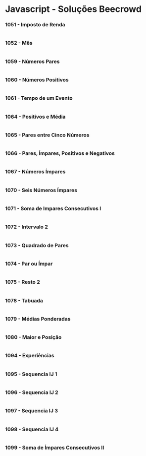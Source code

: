 # Javascript - Soluções Beecrowd

### 1051 - Imposto de Renda

~~~javascript

~~~

### 1052 - Mês

~~~javascript

~~~

### 1059 - Números Pares

~~~javascript

~~~

### 1060 - Números Positivos

~~~javascript

~~~

### 1061 - Tempo de um Evento

~~~javascript

~~~

### 1064 - Positivos e Média

~~~javascript

~~~

### 1065 - Pares entre Cinco Números

~~~javascript

~~~

### 1066 - Pares, Ímpares, Positivos e Negativos

~~~javascript

~~~

### 1067 - Números Ímpares

~~~javascript

~~~

### 1070 - Seis Números Ímpares

~~~javascript

~~~

### 1071 - Soma de Impares Consecutivos I

~~~javascript

~~~

### 1072 - Intervalo 2

~~~javascript

~~~

### 1073 - Quadrado de Pares

~~~javascript

~~~

### 1074 - Par ou Ímpar

~~~javascript

~~~

### 1075 - Resto 2

~~~javascript

~~~

### 1078 - Tabuada

~~~javascript

~~~

### 1079 - Médias Ponderadas

~~~javascript

~~~

### 1080 - Maior e Posição

~~~javascript

~~~

### 1094 - Experiências

~~~javascript

~~~

### 1095 - Sequencia IJ 1

~~~javascript

~~~

### 1096 - Sequencia IJ 2

~~~javascript

~~~

### 1097 - Sequencia IJ 3

~~~javascript

~~~

### 1098 - Sequencia IJ 4

~~~javascript

~~~

### 1099 - Soma de Ímpares Consecutivos II

~~~javascript

~~~
